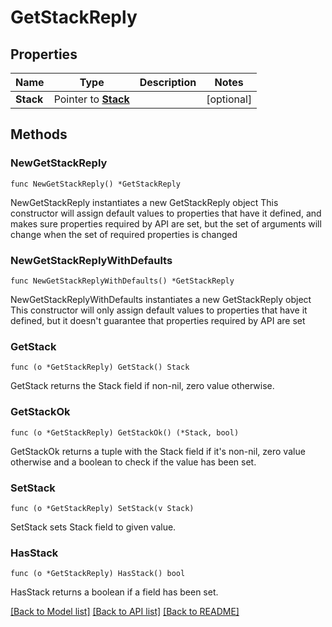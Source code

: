 # GetStackReply

## Properties

Name | Type | Description | Notes
------------ | ------------- | ------------- | -------------
**Stack** | Pointer to [**Stack**](Stack.md) |  | [optional] 

## Methods

### NewGetStackReply

`func NewGetStackReply() *GetStackReply`

NewGetStackReply instantiates a new GetStackReply object
This constructor will assign default values to properties that have it defined,
and makes sure properties required by API are set, but the set of arguments
will change when the set of required properties is changed

### NewGetStackReplyWithDefaults

`func NewGetStackReplyWithDefaults() *GetStackReply`

NewGetStackReplyWithDefaults instantiates a new GetStackReply object
This constructor will only assign default values to properties that have it defined,
but it doesn't guarantee that properties required by API are set

### GetStack

`func (o *GetStackReply) GetStack() Stack`

GetStack returns the Stack field if non-nil, zero value otherwise.

### GetStackOk

`func (o *GetStackReply) GetStackOk() (*Stack, bool)`

GetStackOk returns a tuple with the Stack field if it's non-nil, zero value otherwise
and a boolean to check if the value has been set.

### SetStack

`func (o *GetStackReply) SetStack(v Stack)`

SetStack sets Stack field to given value.

### HasStack

`func (o *GetStackReply) HasStack() bool`

HasStack returns a boolean if a field has been set.


[[Back to Model list]](../README.md#documentation-for-models) [[Back to API list]](../README.md#documentation-for-api-endpoints) [[Back to README]](../README.md)


